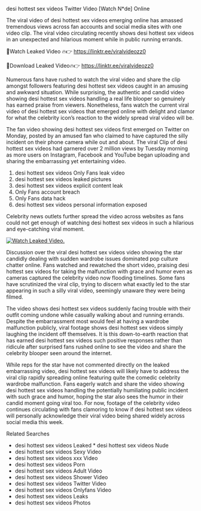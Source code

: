 ﻿desi hottest sex videos Twitter Video [Watch N*de] Online

The viral video of ﻿desi hottest sex videos emerging online has amassed tremendous views across fan accounts and social media sites with one video clip. The viral video circulating recently shows ﻿desi hottest sex videos in an unexpected and hilarious moment while in public running errands. 

🔴Watch Leaked Video 🔥👉  https://linktr.ee/viralvideozz0 

🔴Download Leaked Video🔥👉  https://linktr.ee/viralvideozz0 

Numerous fans have rushed to watch the viral video and share the clip amongst followers featuring ﻿desi hottest sex videos caught in an amusing and awkward situation. While surprising, the authentic and candid video showing ﻿desi hottest sex videos handling a real life blooper so genuinely has earned praise from viewers. Nonetheless, fans watch the current viral video of ﻿desi hottest sex videos that emerged online with delight and clamor for what the celebrity icon’s reaction to the widely spread viral video will be.

The fan video showing ﻿desi hottest sex videos first emerged on Twitter on Monday, posted by an amused fan who claimed to have captured the silly incident on their phone camera while out and about. The viral Clip of ﻿desi hottest sex videos had garnered over 2 million views by Tuesday morning as more users on Instagram, Facebook and YouTube began uploading and sharing the embarrassing yet entertaining video. 

1. ﻿desi hottest sex videos Only Fans leak video
2. ﻿desi hottest sex videos leaked pictures
3. ﻿desi hottest sex videos explicit content leak
4. Only Fans account breach
5. Only Fans data hack
6. ﻿desi hottest sex videos personal information exposed

Celebrity news outlets further spread the video across websites as fans could not get enough of watching ﻿desi hottest sex videos in such a hilarious and eye-catching viral moment. 

[![Watch Leaked Video.](https://miro.medium.com/v2/resize:fit:828/format:webp/1*cilzJN44JGOrTw9NJCrNHA.gif "Watch Leaked Video")](https://linktr.ee/viralvideozz0)

Discussion over the viral ﻿desi hottest sex videos video showing the star candidly dealing with sudden wardrobe issues dominated pop culture chatter online. Fans watched and rewatched the short video, praising ﻿desi hottest sex videos for taking the malfunction with grace and humor even as cameras captured the celebrity video now flooding timelines. Some fans have scrutinized the viral clip, trying to discern what exactly led to the star appearing in such a silly viral video, seemingly unaware they were being filmed.

The video shows ﻿desi hottest sex videos suddenly facing trouble with their outfit coming undone while casually walking about and running errands. Despite the embarrassment most would feel at having a wardrobe malfunction publicly, viral footage shows ﻿desi hottest sex videos simply laughing the incident off themselves. It is this down-to-earth reaction that has earned ﻿desi hottest sex videos such positive responses rather than ridicule after surprised fans rushed online to see the video and share the celebrity blooper seen around the internet.  

While reps for the star have not commented directly on the leaked embarrassing video, ﻿desi hottest sex videos will likely have to address the viral clip rapidly spreading online featuring quite the comedic celebrity wardrobe malfunction. Fans eagerly watch and share the video showing ﻿desi hottest sex videos handling the potentially humiliating public incident with such grace and humor, hoping the star also sees the humor in their candid moment going viral too. For now, footage of the celebrity video continues circulating with fans clamoring to know if ﻿desi hottest sex videos will personally acknowledge their viral video being shared widely across social media this week.

Related Searches
* ﻿desi hottest sex videos Leaked
﻿* desi hottest sex videos Nude
* ﻿desi hottest sex videos Sexy Video
* ﻿desi hottest sex videos xxx Video
* ﻿desi hottest sex videos Porn
* ﻿desi hottest sex videos Adult Video
* ﻿desi hottest sex videos Shower Video
* ﻿desi hottest sex videos Twitter Video
* ﻿desi hottest sex videos Onlyfans Video
* ﻿desi hottest sex videos Leaks
* ﻿desi hottest sex videos Photos